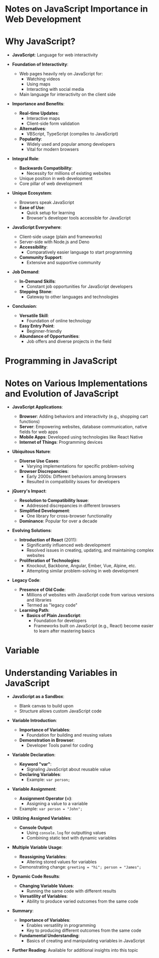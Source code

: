 # Notes on JavaScript Importance in Web Development

# Why JavaScript?

- **JavaScript**: Language for web interactivity
- **Foundation of Interactivity**:

  - Web pages heavily rely on JavaScript for:
    - Watching videos
    - Using maps
    - Interacting with social media
  - Main language for interactivity on the client side

- **Importance and Benefits**:

  - **Real-time Updates**:
    - Interactive maps
    - Client-side form validation
  - **Alternatives**:
    - VBScript, TypeScript (compiles to JavaScript)
  - **Popularity**:
    - Widely used and popular among developers
    - Vital for modern browsers

- **Integral Role**:

  - **Backwards Compatibility**:
    - Necessity for millions of existing websites
  - Unique position in web development
  - Core pillar of web development

- **Unique Ecosystem**:

  - Browsers speak JavaScript
  - **Ease of Use**:
    - Quick setup for learning
    - Browser's developer tools accessible for JavaScript

- **JavaScript Everywhere**:

  - Client-side usage (plain and frameworks)
  - Server-side with Node.js and Deno
  - **Accessibility**:
    - Comparatively easier language to start programming
  - **Community Support**:
    - Extensive and supportive community

- **Job Demand**:

  - **In-Demand Skills**:
    - Constant job opportunities for JavaScript developers
  - **Stepping Stone**:
    - Gateway to other languages and technologies

- **Conclusion**:
  - **Versatile Skill**:
    - Foundation of online technology
  - **Easy Entry Point**:
    - Beginner-friendly
  - **Abundance of Opportunities**:
    - Job offers and diverse projects in the field

# Programming in JavaScript

# Notes on Various Implementations and Evolution of JavaScript

- **JavaScript Applications**:

  - **Browser**: Adding behaviors and interactivity (e.g., shopping cart functions)
  - **Server**: Empowering websites, database communication, native fields for web apps
  - **Mobile Apps**: Developed using technologies like React Native
  - **Internet of Things**: Programming devices

- **Ubiquitous Nature**:

  - **Diverse Use Cases**:
    - Varying implementations for specific problem-solving
  - **Browser Discrepancies**:
    - Early 2000s: Different behaviors among browsers
    - Resulted in compatibility issues for developers

- **jQuery's Impact**:

  - **Resolution to Compatibility Issue**:
    - Addressed discrepancies in different browsers
  - **Simplified Development**:
    - One library for cross-browser functionality
  - **Dominance**: Popular for over a decade

- **Evolving Solutions**:

  - **Introduction of React** (2011):
    - Significantly influenced web development
    - Resolved issues in creating, updating, and maintaining complex websites
  - **Proliferation of Technologies**:
    - Knockout, Backbone, Angular, Ember, Vue, Alpine, etc.
    - Attempting similar problem-solving in web development

- **Legacy Code**:
  - **Presence of Old Code**:
    - Millions of websites with JavaScript code from various versions and libraries
    - Termed as "legacy code"
  - **Learning Path**:
    - **Basics of Plain JavaScript**:
      - Foundation for developers
      - Frameworks built on JavaScript (e.g., React) become easier to learn after mastering basics

# Variable

# Understanding Variables in JavaScript

- **JavaScript as a Sandbox**:

  - Blank canvas to build upon
  - Structure allows custom JavaScript code

- **Variable Introduction**:

  - **Importance of Variables**:
    - Foundation for building and reusing values
  - **Demonstration in Browser**:
    - Developer Tools panel for coding

- **Variable Declaration**:

  - **Keyword "var"**:
    - Signaling JavaScript about reusable value
  - **Declaring Variables**:
    - Example: `var person;`

- **Variable Assignment**:

  - **Assignment Operator (=)**:
    - Assigning a value to a variable
  - Example: `var person = "John";`

- **Utilizing Assigned Variables**:

  - **Console Output**:
    - Using `console.log` for outputting values
    - Combining static text with dynamic variables

- **Multiple Variable Usage**:

  - **Reassigning Variables**:
    - Altering stored values for variables
  - Demonstrating change: `greeting = "hi"; person = "James";`

- **Dynamic Code Results**:

  - **Changing Variable Values**:
    - Running the same code with different results
  - **Versatility of Variables**:
    - Ability to produce varied outcomes from the same code

- **Summary**:

  - **Importance of Variables**:
    - Enables versatility in programming
    - Key to producing different outcomes from the same code
  - **Fundamental Understanding**:
    - Basics of creating and manipulating variables in JavaScript

- **Further Reading**: Available for additional insights into this topic
